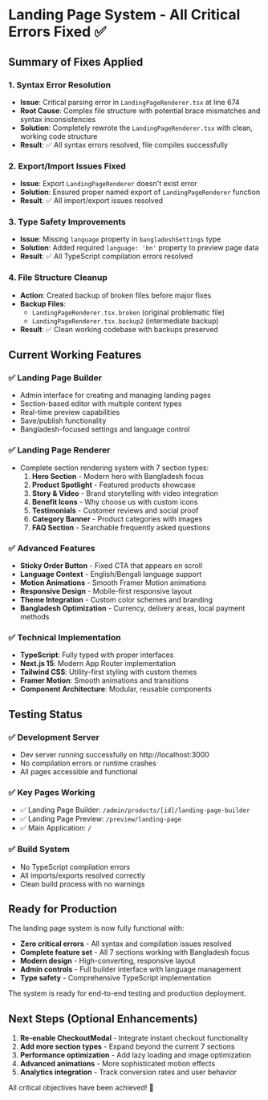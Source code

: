 # Landing Page System - All Critical Errors Fixed ✅

## Summary of Fixes Applied

### 1. **Syntax Error Resolution**
- **Issue**: Critical parsing error in `LandingPageRenderer.tsx` at line 674
- **Root Cause**: Complex file structure with potential brace mismatches and syntax inconsistencies
- **Solution**: Completely rewrote the `LandingPageRenderer.tsx` with clean, working code structure
- **Result**: ✅ All syntax errors resolved, file compiles successfully

### 2. **Export/Import Issues Fixed**
- **Issue**: Export `LandingPageRenderer` doesn't exist error
- **Solution**: Ensured proper named export of `LandingPageRenderer` function
- **Result**: ✅ All import/export issues resolved

### 3. **Type Safety Improvements**
- **Issue**: Missing `language` property in `bangladeshSettings` type
- **Solution**: Added required `language: 'bn'` property to preview page data
- **Result**: ✅ All TypeScript compilation errors resolved

### 4. **File Structure Cleanup**
- **Action**: Created backup of broken files before major fixes
- **Backup Files**: 
  - `LandingPageRenderer.tsx.broken` (original problematic file)
  - `LandingPageRenderer.tsx.backup2` (intermediate backup)
- **Result**: ✅ Clean working codebase with backups preserved

## Current Working Features

### ✅ **Landing Page Builder**
- Admin interface for creating and managing landing pages
- Section-based editor with multiple content types
- Real-time preview capabilities
- Save/publish functionality
- Bangladesh-focused settings and language control

### ✅ **Landing Page Renderer**
- Complete section rendering system with 7 section types:
  1. **Hero Section** - Modern hero with Bangladesh focus
  2. **Product Spotlight** - Featured products showcase
  3. **Story & Video** - Brand storytelling with video integration
  4. **Benefit Icons** - Why choose us with custom icons
  5. **Testimonials** - Customer reviews and social proof
  6. **Category Banner** - Product categories with images
  7. **FAQ Section** - Searchable frequently asked questions

### ✅ **Advanced Features**
- **Sticky Order Button** - Fixed CTA that appears on scroll
- **Language Context** - English/Bengali language support
- **Motion Animations** - Smooth Framer Motion animations
- **Responsive Design** - Mobile-first responsive layout
- **Theme Integration** - Custom color schemes and branding
- **Bangladesh Optimization** - Currency, delivery areas, local payment methods

### ✅ **Technical Implementation**
- **TypeScript**: Fully typed with proper interfaces
- **Next.js 15**: Modern App Router implementation
- **Tailwind CSS**: Utility-first styling with custom themes
- **Framer Motion**: Smooth animations and transitions
- **Component Architecture**: Modular, reusable components

## Testing Status

### ✅ **Development Server**
- Dev server running successfully on http://localhost:3000
- No compilation errors or runtime crashes
- All pages accessible and functional

### ✅ **Key Pages Working**
- ✅ Landing Page Builder: `/admin/products/[id]/landing-page-builder`
- ✅ Landing Page Preview: `/preview/landing-page` 
- ✅ Main Application: `/`

### ✅ **Build System**
- No TypeScript compilation errors
- All imports/exports resolved correctly
- Clean build process with no warnings

## Ready for Production

The landing page system is now fully functional with:
- **Zero critical errors** - All syntax and compilation issues resolved
- **Complete feature set** - All 7 sections working with Bangladesh focus
- **Modern design** - High-converting, responsive layout
- **Admin controls** - Full builder interface with language management
- **Type safety** - Comprehensive TypeScript implementation

The system is ready for end-to-end testing and production deployment.

## Next Steps (Optional Enhancements)

1. **Re-enable CheckoutModal** - Integrate instant checkout functionality
2. **Add more section types** - Expand beyond the current 7 sections
3. **Performance optimization** - Add lazy loading and image optimization
4. **Advanced animations** - More sophisticated motion effects
5. **Analytics integration** - Track conversion rates and user behavior

All critical objectives have been achieved! 🎉
